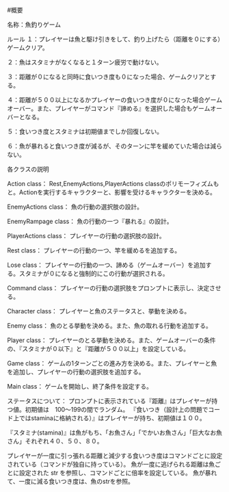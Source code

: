 #概要

名称：魚釣りゲーム

ルール
１：プレイヤーは魚と駆け引きをして、釣り上げたら（距離を０にする）ゲームクリア。

２：魚はスタミナがなくなると１ターン疲労で動けない。

３：距離が０になると同時に食いつき度も０になった場合、ゲームクリアとする。

４：距離が５００以上になるかプレイヤーの食いつき度が０になった場合ゲームオーバー。また、プレイヤーがコマンド『諦める』を選択した場合もゲームオーバーとなる。

５：食いつき度とスタミナは初期値までしか回復しない。

６：魚が暴れると食いつき度が減るが、そのターンに竿を緩めていた場合は減らない。


各クラスの説明

Action class：
Rest,EnemyActions,PlayerActions classのポリモーフィズムもと。Actionを実行するキャラクターと、影響を受けるキャラクターを決める。

EnemyActions class：
魚の行動の選択肢の設計。

EnemyRampage class：
魚の行動の一つ『暴れる』の設計。

PlayerActions class：
プレイヤーの行動の選択肢の設計。

Rest class：
プレイヤーの行動の一つ、竿を緩めるを追加する。

Lose class：
プレイヤーの行動の一つ、諦める（ゲームオーバー）を追加する。スタミナが０になると強制的にこの行動が選択される。



Command class：
プレイヤーの行動の選択肢をプロンプトに表示し、決定させる。


Character class：
プレイヤーと魚のステータスと、挙動を決める。

Enemy class：
魚のとる挙動を決める。また、魚の取れる行動を追加する。

Player class：
プレイヤーのとる挙動を決める。また、ゲームオーバーの条件の、『スタミナが０以下』と『距離が５００以上」を設定している。


Game class：
ゲームの1ターンごとの進み方を決める。また、プレイヤーと魚を追加し、プレイヤーの行動の選択肢を追加する。

Main class：
ゲームを開始し、終了条件を設定する。


ステータスについて：
プロンプトに表示されている『距離』はプレイヤーが持つ値。初期値は　100〜199の間でランダム。
『食いつき（設計上の問題でコード上ではstaminaに格納される）』はプレイヤーが持ち、初期値は１００。

『スタミナ(stamina)』は魚がもち、「お魚さん」「でかいお魚さん」「巨大なお魚さん」それぞれ４０、５０、８０。

プレイヤーが一度に引っ張れる距離と減少する食いつき度はコマンドごとに設定されている（コマンドが独自に持っている）。
魚が一度に逃げられる距離は魚ごとに設定された str を参照し、コマンドごとに倍率を設定している。
魚が暴れて、一度に減る食いつき度は、魚のstrを参照。